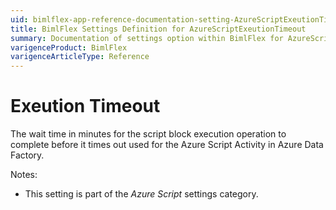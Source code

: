 ```yaml
---
uid: bimlflex-app-reference-documentation-setting-AzureScriptExeutionTimeout
title: BimlFlex Settings Definition for AzureScriptExeutionTimeout
summary: Documentation of settings option within BimlFlex for AzureScriptExeutionTimeout
varigenceProduct: BimlFlex
varigenceArticleType: Reference
---
```


# Exeution Timeout

The wait time in minutes for the script block execution operation to complete before it times out used for the Azure Script Activity in Azure Data Factory.

Notes:

* This setting is part of the *Azure Script* settings category.

